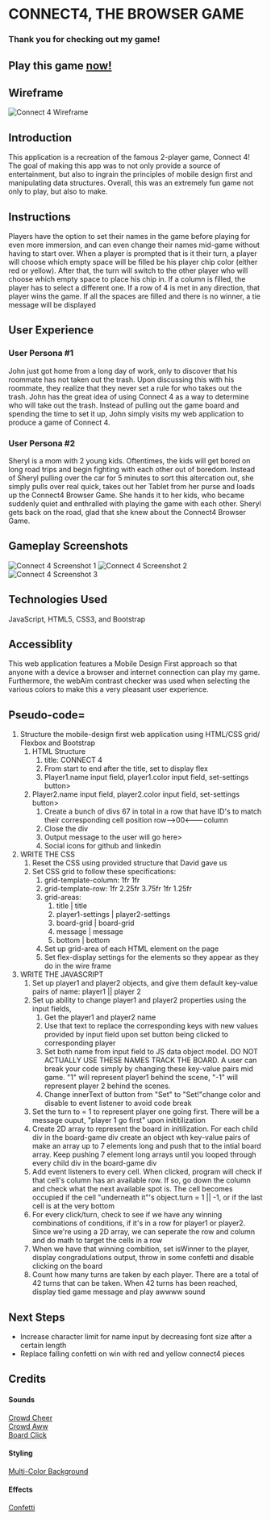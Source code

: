 # CONNECT4, THE BROWSER GAME
### Thank you for checking out my game!
## Play this game [now!](https://www.connect4-game.com)
## Wireframe
![Connect 4 Wireframe](images/connect4-wireframe.png)
## Introduction
This application is a recreation of the famous 2-player game, Connect 4! The goal of making this app was to not only provide a source of entertainment, but also to ingrain the principles of mobile design first and manipulating data structures. Overall, this was an extremely fun game not only to play, but also to make.
## Instructions
 Players have the option to set their names in the game before playing for even more immersion, and can even change their names mid-game without having to start over. When a player is prompted that is it their turn, a player will choose which empty space will be filled be his player chip color (either red or yellow). After that, the turn will switch to the other player who will choose which empty space to place his chip in. If a column is filled, the player has to select a different one. If a row of 4 is met in any direction, that player wins the game. If all the spaces are filled and there is no winner, a tie message will be displayed

 ## User Experience
 ### User Persona #1
 John just got home from a long day of work, only to discover that his roommate has not taken out the trash. Upon discussing this with his roommate, they realize that they never set a rule for who takes out the trash. John has the great idea of using Connect 4 as a way to determine who will take out the trash. Instead of pulling out the game board and spending the time to set it up, John simply visits my web application to produce a game of Connect 4.

 ### User Persona #2
 Sheryl is a mom with 2 young kids. Oftentimes, the kids will get bored on long road trips and begin fighting with each other out of boredom. Instead of Sheryl pulling over the car for 5 minutes to sort this altercation out, she simply pulls over real quick, takes out her Tablet from her purse and loads up the Connect4 Browser Game. She hands it to her kids, who became suddenly quiet and enthralled with playing the game with each other. Sheryl gets back on the road, glad that she knew about the Connect4 Browser Game.
## Gameplay Screenshots
![Connect 4 Screenshot 1](images/screenshots/screenshot1.png)
![Connect 4 Screenshot 2](images/screenshots/screenshot2.png)
![Connect 4 Screenshot 3](images/screenshots/screenshot3.png)
## Technologies Used
JavaScript, HTML5, CSS3, and Bootstrap
## Accessiblity
This web application features a Mobile Design First approach so that anyone with a device a browser and internet connection can play my game. Furthermore, the webAim contrast checker was used when selecting the various colors to make this a very pleasant user experience.
## Pseudo-code=
1. Structure the mobile-design first web application using HTML/CSS grid/ Flexbox and Bootstrap
    1. HTML Structure
        1. title: CONNECT 4
        2. From start to end after the title, set to display flex
        3. Player1.name input field, player1.color input field, set-settings button>
     1. Player2.name input field, player2.color input field, set-settings button>
        1. Create a bunch of divs 67 in total in a row that have ID's to match their corresponding cell position row-->00<---column
        2. Close the div
        3. Output message to the user will go here>
        4. Social icons for github and linkedin
2. WRITE THE CSS
    1. Reset the CSS using provided structure that David gave us
    2. Set CSS grid to follow these specifications:
        1. grid-template-column: 1fr 1fr
        2. grid-template-row: 1fr 2.25fr 3.75fr 1fr 1.25fr
        3. grid-areas:
            1. title | title
            2. player1-settings | player2-settings
            3. board-grid | board-grid
            4. message | message
            5. bottom | bottom
        4. Set up grid-area of each HTML element on the page
        5. Set flex-display settings for the elements so they appear as they do in the wire frame
3. WRITE THE JAVASCRIPT
    1. Set up player1 and player2 objects, and give them default key-value pairs of name: player1 || player 2
    2. Set up ability to change player1 and player2 properties using the input fields, 
        1. Get the player1 and player2 name 
        2. Use that text to replace the corresponding keys with new values provided by input field upon set button being clicked to corresponding player
        3. Set both name from input field to JS data object model. DO NOT ACTUALLY USE THESE NAMES TRACK THE BOARD. A user can break your code simply by changing these key-value pairs mid game. "1" will represent player1 behind the scene, "-1" will represent player 2 behind the scenes.
        4. Change innerText of button from "Set" to "Set!"change color and disable to event listener to avoid code break
    3. Set the turn to = 1 to represent player one going first. There will be a message ouput, "player 1 go first" upon inititilization
    4. Create 2D array to represent the board in initilization. For each child div in the board-game div create an object wth key-value pairs of  make an array up to 7 elements long and push that to the intial board array. Keep pushing 7 element long arrays until you looped through every child div in the board-game div
    5. Add event listeners to every cell. When clicked, program will check if that cell's column has an available row. If so, go down the column and check what the next available spot is. The cell becomes occupied if the cell "underneath it"'s object.turn = 1 || -1, or if the last cell is at the very bottom
    6. For every click/turn, check to see if we have any winning combinations of conditions, if it's in a row for player1 or player2. Since we're using a 2D array, we can seperate the row and column and do math to target the cells in a row
    7. When we have that winning combition, set isWinner to the player, display congradulations output, throw in some confetti and disable clicking on the board
    8. Count how many turns are taken by each player. There are a total of 42 turns that can be taken. When 42 turns has been reached, display tied game message and play awwww sound

## Next Steps
- Increase character limit for name input by decreasing font size after a certain length
- Replace falling confetti on win with red and yellow connect4 pieces 


## Credits
#### Sounds
[Crowd Cheer](https://soundcloud.com/59nxyejat3xt/audience-applause-matthiew11-1206899159)\
[Crowd Aww](https://instrumentalfx.co/crowd-disappointed-sound-effect/)\
[Board Click](https://www.zapsplat.com/music/single-click-screen-press-on-smart-phone-3/)

#### Styling
[Multi-Color Background](https://blog.prototypr.io/css-only-multi-color-backgrounds-4d96a5569a20)

#### Effects
[Confetti](https://www.npmjs.com/package/confetti-js)
